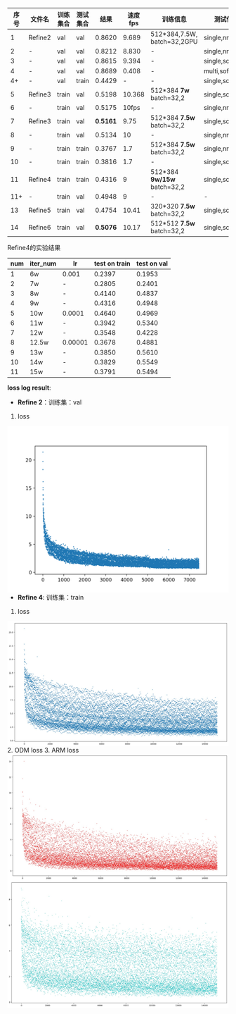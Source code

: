 | 序号 | 文件名 | 训练集合 | 测试集合 | 结果 | 速度fps | 训练信息 | 测试信息 |car|truck|bus|motorcycle|bicycle|person|
|------|------|---------|---------|-----|------|--------|---------|---|-----|---|----------|-------|------|
|1|Refine2|val| val|0.8620|9.689|512*384,7.5W,<br>batch=32,2GPU|single,nms|0.875|0.850|0.921|0.847|0.886|0.793|0.862|
|2|-|val|val|0.8212|8.830|-|single,nms*2|0.828|0.820|0.921|0.844|0.728|0.786|0.821|
|3|-|val|val|0.8615|9.394|-|single,soft_nms|0.872|0.848|0.921|0.848|0.881|0.800|0.861|
|4|-|val|val|0.8689|0.408|-|multi,soft_nms|0.876|0.856|0.921|0.854|0.907|0.800|0.869|
|4+|-|val|train|0.4429|-|-|single,soft_nms|0.771|0.295|0.523|0.408|0.185|0.475|0.443|
|5|Refine3|train|val|0.5198|10.368|512*384 **7w** batch=32,2|single,soft_nms|0.828|0.165|0.767|0.625|0.174|0.559|0.520|
|6|-|train| val|0.5175|10fps|-|single,nms|0.830|0.165|0.763|0.615|0.183|0.549|0.517|
|7|Refine3|train|val|**0.5161**|9.75|512*384 **7.5w** batch=32,2|single,soft_nms|0.824|0.170|0.764|0.619|0.163|0.556|0.516|
|8|-|train|val|0.5134|10|-|single,nms|0.827|0.169|0.756|0.611|0.173|0.545|0.513|
|9|-|train|train|0.3767|1.7|512*384 **7.5w** batch=32,2|single,nms|0.595|0.234|0.771|0.152|0.097|0.410|0.377|
|10|-|train|train|0.3816|1.7|-|single,soft_nms|0.596|0.238|0.775|0.155|0.103|0.424|0.382|
|11|Refine4|train|train|0.4316|9|512*384 **9w/15w** batch=32,2|single,soft_nms|0.651|0.375|0.808|0.188|0.122|0.446|0.432|
|11+|-|train|val|0.4948|9|-|-|0.863|0.179|0.744|0.518|0.156|0.508|0.495|
|13|Refine5|train|val|0.4754|10.41|320*320 **7.5w** batch=32,2|single,soft_nms|0.772|0.124|0.740|0.524|0.166|0.526|0.475|
|14|Refine6|train|val|**0.5076**|10.17|512*512 **7.5w** batch=32,2|single,soft_nms|0.797|0.149|0.781|0.607|0.153|0.557|0.508

Refine4的实验结果

| num | iter_num |lr|test on train|test on val| 
|---|--------|--|-------------|-----------|
|1|6w|0.001|0.2397|0.1953|
|2|7w|-|0.2805|0.2401|
|3|8w|-|0.4140|0.4837|
|4|9w|-|0.4316 |0.4948|
|5|10w|0.0001|0.4640|0.4969|
|6|11w|-|0.3942|0.5340|
|7|12w|-|0.3548|0.4228|
|8|12.5w|0.00001|0.3678|0.4881
|9|13w|-|0.3850|0.5610|
|10|14w|-|0.3829|0.5549|
|11|15w|-|0.3791|0.5494|

**loss log result**:
- **Refine 2**：训练集：val
1. loss
<img align="right" src="https://github.com/LilacYue/det/blob/master/Re2-val2val_7.5w.png">

- **Refine 4**: 训练集：train
1. loss
<img align="right" src="https://github.com/LilacYue/det/blob/master/Re4loss.jpg">
2. ODM loss
<img align="right" src="https://github.com/LilacYue/det/blob/master/Re4ODM.jpg">
3. ARM loss
<img align="right" src="https://github.com/LilacYue/det/blob/master/Re4ARM.jpg">
